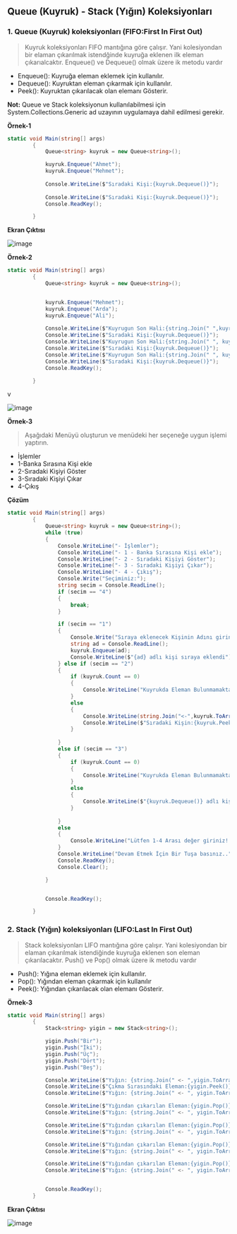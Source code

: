 ## Queue (Kuyruk) - Stack (Yığın) Koleksiyonları ##

### 1. Queue (Kuyruk) koleksiyonları (FIFO:First In First Out) ###
> Kuyruk koleksiyonları FIFO mantığına göre çalışır. Yani kolesiyondan bir elaman çıkarılmak istendğinde kuyruğa eklenen ilk eleman çıkarıalcaktır. Enqueue() ve  Dequeue() olmak üzere ik metodu vardır
  - Enqueue(): Kuyruğa eleman eklemek için kullanılır.
  - Dequeue(): Kuyruktan eleman çıkarmak için kullanılır.
  - Peek(): Kuyruktan çıkarılacak olan elemanı Gösterir.


**Not:** Queue ve Stack koleksiyonun kullanılabilmesi için System.Collections.Generic ad uzayının uygulamaya dahil edilmesi gerekir.

**Örnek-1**
```csharp
static void Main(string[] args)
        {
            Queue<string> kuyruk = new Queue<string>();

            kuyruk.Enqueue("Ahmet");
            kuyruk.Enqueue("Mehmet");
            
            Console.WriteLine($"Sıradaki Kişi:{kuyruk.Dequeue()}");
            
            Console.WriteLine($"Sıradaki Kişi:{kuyruk.Dequeue()}");
            Console.ReadKey();

        }
```
**Ekran Çıktısı**

![image](https://user-images.githubusercontent.com/28144917/148013401-6170d6ad-5773-4725-92e9-a3fa4bd263ef.png)


**Örnek-2**
```csharp
static void Main(string[] args)
        {
            Queue<string> kuyruk = new Queue<string>();


            kuyruk.Enqueue("Mehmet");
            kuyruk.Enqueue("Arda");
            kuyruk.Enqueue("Ali");
     
            Console.WriteLine($"Kuyrugun Son Hali:{string.Join(" ",kuyruk.ToArray())}");
            Console.WriteLine($"Sıradaki Kişi:{kuyruk.Dequeue()}");
            Console.WriteLine($"Kuyrugun Son Hali:{string.Join(" ", kuyruk.ToArray())}");
            Console.WriteLine($"Sıradaki Kişi:{kuyruk.Dequeue()}");
            Console.WriteLine($"Kuyrugun Son Hali:{string.Join(" ", kuyruk.ToArray())}");
            Console.WriteLine($"Sıradaki Kişi:{kuyruk.Dequeue()}");
            Console.ReadKey();

        }
```
v

![image](https://user-images.githubusercontent.com/28144917/148013498-13d18522-4fa1-46f1-96a1-cdb38fa6a9f7.png)

**Örnek-3**
> Aşağıdaki Menüyü oluşturun ve menüdeki her seçeneğe uygun işlemi yaptırın.
  - İşlemler
  - 1-Banka Sırasına Kişi ekle
  - 2-Sıradaki Kişiyi Göster
  - 3-Sıradaki Kişiyi Çıkar
  - 4-Çıkış
  
**Çözüm**

```csharp
static void Main(string[] args)
        {
            Queue<string> kuyruk = new Queue<string>();
            while (true)
            {
                Console.WriteLine("- İşlemler");
                Console.WriteLine("- 1 - Banka Sırasına Kişi ekle");
                Console.WriteLine("- 2 - Sıradaki Kişiyi Göster");
                Console.WriteLine("- 3 - Sıradaki Kişiyi Çıkar");
                Console.WriteLine("- 4 - Çıkış");
                Console.Write("Seçiminiz:");
                string secim = Console.ReadLine();
                if (secim == "4")
                {
                    break;
                }

                if (secim == "1")
                {
                    Console.Write("Sıraya eklenecek Kişinin Adını giriniz:");
                    string ad = Console.ReadLine();
                    kuyruk.Enqueue(ad);
                    Console.WriteLine($"{ad} adlı kişi sıraya eklendi");
                } else if (secim == "2")
                {
                    if (kuyruk.Count == 0)
                    {
                        Console.WriteLine("Kuyrukda Eleman Bulunmamaktadır..");
                    }
                    else
                    {
                        Console.WriteLine(string.Join("<-",kuyruk.ToArray()));
                        Console.WriteLine($"Sıradaki Kişin:{kuyruk.Peek()}");
                    }
                    
                }
                else if (secim == "3")
                {
                    if (kuyruk.Count == 0)
                    {
                        Console.WriteLine("Kuyrukda Eleman Bulunmamaktadır..");
                    }
                    else
                    {
                        Console.WriteLine($"{kuyruk.Dequeue()} adlı kişi sıradan çıkarıldı");
                    }
                   
                }
                else
                {
                    Console.WriteLine("Lütfen 1-4 Arası değer giriniz!!");
                }
                Console.WriteLine("Devam Etmek İçin Bir Tuşa basınız..");
                Console.ReadKey();
                Console.Clear();

            }


            Console.ReadKey();

        }
```

### 2. Stack (Yığın) koleksiyonları (LIFO:Last In First Out) ###
> Stack koleksiyonları LIFO mantığına göre çalışır. Yani kolesiyondan bir elaman çıkarılmak istendiğinde kuyruğa eklenen son eleman çıkarılacaktır. Push() ve  Pop() olmak üzere ik metodu vardır
  - Push(): Yığına eleman eklemek için kullanılır.
  - Pop(): Yığından eleman çıkarmak için kullanılır
  - Peek(): Yığından çıkarılacak olan elemanı Gösterir.


**Örnek-3**
```csharp
static void Main(string[] args)
        {
            Stack<string> yigin = new Stack<string>();

            yigin.Push("Bir");
            yigin.Push("İki");
            yigin.Push("Üç");
            yigin.Push("Dört");
            yigin.Push("Beş");

            Console.WriteLine($"Yığın: {string.Join(" <- ",yigin.ToArray())}");
            Console.WriteLine($"Çıkma Sırasındaki Eleman:{yigin.Peek()}");
            Console.WriteLine($"Yığın: {string.Join(" <- ", yigin.ToArray())}");

            Console.WriteLine($"Yığından çıkarılan Eleman:{yigin.Pop()}");
            Console.WriteLine($"Yığın: {string.Join(" <- ", yigin.ToArray())}");

            Console.WriteLine($"Yığından çıkarılan Eleman:{yigin.Pop()}");
            Console.WriteLine($"Yığın: {string.Join(" <- ", yigin.ToArray())}");

            Console.WriteLine($"Yığından çıkarılan Eleman:{yigin.Pop()}");
            Console.WriteLine($"Yığın: {string.Join(" <- ", yigin.ToArray())}");

            Console.WriteLine($"Yığından çıkarılan Eleman:{yigin.Pop()}");
            Console.WriteLine($"Yığın: {string.Join(" <- ", yigin.ToArray())}");


            Console.ReadKey();
        }

```

**Ekran Çıktısı**

![image](https://user-images.githubusercontent.com/28144917/148017939-85d78b7c-0ba9-4e80-9766-ebfffce45855.png)


